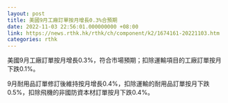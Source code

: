 ```yaml
---
layout: post
title: 美國9月工廠訂單按月增長0.3%合預期
date: 2022-11-03 22:56:01.000000000 +08:00
link: https://news.rthk.hk/rthk/ch/component/k2/1674161-20221103.htm
categories: rthk
---
```


美國9月工廠訂單按月增長0.3%，符合市場預期；扣除運輸項目的工廠訂單按月下跌0.1%。

9月耐用品訂單修訂後維持按月增長0.4%，扣除運輸的耐用品訂單按月下跌0.5%，扣除飛機的非國防資本材訂單按月下跌0.4%。
